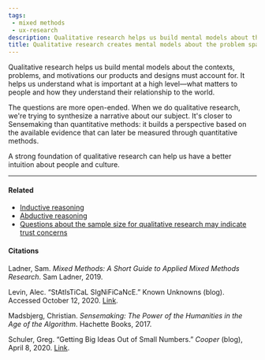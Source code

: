 ```yaml
---
tags: 
 - mixed methods
 - ux-research
description: Qualitative research helps us build mental models about the contexts, problems, and motivations our products and designs must account for.
title: Qualitative research creates mental models about the problem space
---
```


Qualitative research helps us build mental models about the contexts, problems, and motivations our products and designs must account for. It helps us understand what is important at a high level—what matters to people and how they understand their relationship to the world.

The questions are more open-ended. When we do qualitative research, we're trying to synthesize a narrative about our subject. It's closer to Sensemaking than quantitative methods: it builds a perspective based on the available evidence that can later be measured through quantitative methods.

A strong foundation of qualitative research can help us have a better intuition about people and culture.

---

#### Related

-   [Inductive reasoning](./¶+Inductive+reasoning)
-   [Abductive reasoning](./¶+Abductive+reasoning)
-   [Questions about the sample size for qualitative research may indicate trust concerns](./Questions+about+the+sample+size+for+qualitative+research+may+indicate+trust+concerns)

#### Citations

Ladner, Sam. _Mixed Methods: A Short Guide to Applied Mixed Methods Research_. Sam Ladner, 2019.

Levin, Alec. “StAtIsTiCaL SIgNiFiCaNcE.” Known Unknowns (blog). Accessed October 12, 2020. [Link](https://knownunknowns.substack.com/p/statistical-significance).

Madsbjerg, Christian. _Sensemaking: The Power of the Humanities in the Age of the Algorithm_. Hachette Books, 2017.

Schuler, Greg. “Getting Big Ideas Out of Small Numbers.” _Cooper_ (blog), April 8, 2020. [Link](https://www.cooper.com/journal/2013/05/getting-big-ideas-out-of-small-research/).

